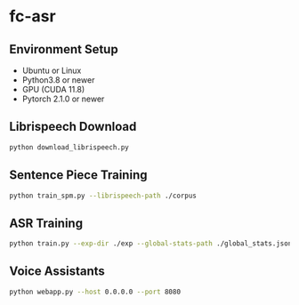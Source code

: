 # fc-asr

## Environment Setup

- Ubuntu or Linux
- Python3.8 or newer
- GPU (CUDA 11.8)
- Pytorch 2.1.0 or newer

## Librispeech Download
```bash
python download_librispeech.py
```

## Sentence Piece Training
```bash
python train_spm.py --librispeech-path ./corpus
```

## ASR Training
```bash
python train.py --exp-dir ./exp --global-stats-path ./global_stats.json --librispeech-path ./corpus --sp-model-path ./spm_unigram_1023.model  --nodes 1 --gpus 1 --epoch 20
```

## Voice Assistants
```bash
python webapp.py --host 0.0.0.0 --port 8080
```
